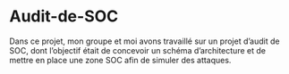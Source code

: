 # Audit-de-SOC
Dans ce projet, mon groupe et moi avons travaillé sur un projet d’audit de SOC, dont l’objectif était de concevoir un schéma d’architecture et de mettre en place une zone SOC afin de simuler des attaques.
